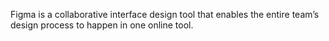 Figma is a collaborative interface design tool that enables the entire team’s design process to happen in one online tool.
